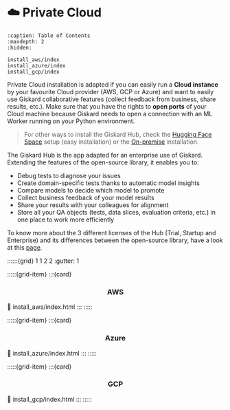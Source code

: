 # ☁️ Private Cloud


```{toctree}
:caption: Table of Contents
:maxdepth: 2
:hidden:
   
install_aws/index
install_azure/index
install_gcp/index
```

Private Cloud installation is adapted if you can easily run a **Cloud instance** by your favourite Cloud provider (AWS, GCP or Azure) and want to easily use Giskard collaborative features (collect feedback from business, share results, etc.). Make sure that you have the rights to **open ports** of your Cloud machine because Giskard needs to open a connection with an ML Worker running on your Python environment. 

> For other ways to install the Giskard Hub, check the [Hugging Face Space](../install_hfs/index.md) setup
> (easy installation) or the [On-premise](../install_on_prem/index.md) installation.

The Giskard Hub is the app adapted for an enterprise use of Giskard. Extending the features of the open-source library, it enables you to:

* Debug tests to diagnose your issues
* Create domain-specific tests thanks to automatic model insights
* Compare models to decide which model to promote
* Collect business feedback of your model results
* Share your results with your colleagues for alignment
* Store all your QA objects (tests, data slices, evaluation criteria, etc.) in one place to work more efficiently

To know more about the 3 different licenses of the Hub (Trial, Startup and Enterprise) and its differences between the open-source library, have a look at this [page](https://www.giskard.ai/pricing).


::::::{grid} 1 1 2 2
:gutter: 1

:::::{grid-item}
:::{card} <h3><center>AWS</center></h3>
:link: install_aws/index.html
:::
:::::

:::::{grid-item}
:::{card} <h3><center>Azure</center></h3>
:link: install_azure/index.html
:::
:::::

:::::{grid-item}
:::{card} <h3><center>GCP</center></h3>
:link: install_gcp/index.html
:::
:::::
